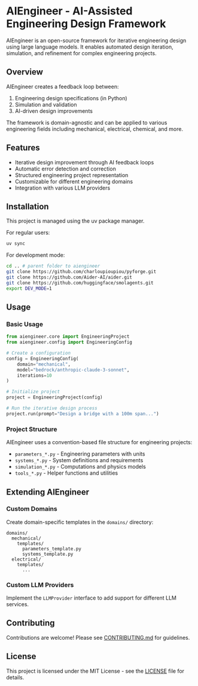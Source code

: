 # AIEngineer - AI-Assisted Engineering Design Framework

AIEngineer is an open-source framework for iterative engineering design using large language models. It enables automated design iteration, simulation, and refinement for complex engineering projects.

## Overview

AIEngineer creates a feedback loop between:
1. Engineering design specifications (in Python)
2. Simulation and validation
3. AI-driven design improvements

The framework is domain-agnostic and can be applied to various engineering fields including mechanical, electrical, chemical, and more.

## Features

- Iterative design improvement through AI feedback loops
- Automatic error detection and correction
- Structured engineering project representation
- Customizable for different engineering domains
- Integration with various LLM providers

## Installation

This project is managed using the uv package manager.

For regular users:

```bash
uv sync
```

For development mode:

```bash
cd .. # parent folder to aiengineer
git clone https://github.com/charloupioupiou/pyforge.git
git clone https://github.com/Aider-AI/aider.git
git clone https://github.com/huggingface/smolagents.git
export DEV_MODE=1
```

## Usage

### Basic Usage

```python
from aiengineer.core import EngineeringProject
from aiengineer.config import EngineeringConfig

# Create a configuration
config = EngineeringConfig(
    domain="mechanical",
    model="bedrock/anthropic-claude-3-sonnet",
    iterations=10
)

# Initialize project
project = EngineeringProject(config)

# Run the iterative design process
project.run(prompt="Design a bridge with a 100m span...")
```

### Project Structure

AIEngineer uses a convention-based file structure for engineering projects:

- `parameters_*.py` - Engineering parameters with units
- `systems_*.py` - System definitions and requirements
- `simulation_*.py` - Computations and physics models
- `tools_*.py` - Helper functions and utilities

## Extending AIEngineer

### Custom Domains

Create domain-specific templates in the `domains/` directory:

```
domains/
  mechanical/
    templates/
      parameters_template.py
      systems_template.py
  electrical/
    templates/
      ...
```

### Custom LLM Providers

Implement the `LLMProvider` interface to add support for different LLM services.

## Contributing

Contributions are welcome! Please see [CONTRIBUTING.md](CONTRIBUTING.md) for guidelines.

## License

This project is licensed under the MIT License - see the [LICENSE](LICENSE) file for details.



